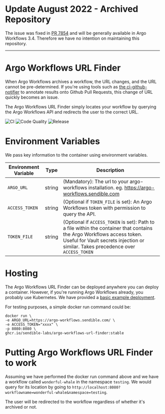 # Update August 2022 - Archived Repository
The issue was fixed in [PR 7854](https://github.com/argoproj/argo-workflows/pull/7854) and will be generally available in Argo Workflows 3.4. Therefore we have no intention on maintaining this repository.


------


# Argo Workflows URL Finder
When Argo Workflows archives a workflow, the URL changes, and the URL cannot be pre-determined. If you're using tools such as [the ci-github-notifier](https://github.com/sendible-labs/ci-github-notifier) to annotate results onto Github Pull Requests, this change of URL quickly becomes an issue.

The Argo Workflows URL Finder simply locates your workflow by querying the Argo Workflows API and redirects the user to the correct URL.

![CI](https://github.com/sendible-labs/argo-workflows-url-finder/actions/workflows/ci.yaml/badge.svg) ![Code Quality](https://github.com/sendible-labs/argo-workflows-url-finder/actions/workflows/codeql-analysis.yaml/badge.svg) ![Release](https://github.com/sendible-labs/argo-workflows-url-finder/actions/workflows/release.yaml/badge.svg)


# Environment Variables
We pass key information to the container using environment variables.

| Environment Variable  | Type      | Description                                                                                                                                                                                                 |
|---------------------- |---------- |------------------------------------------------------------------------------------------------------------------------------------------------------------------------------------------------------------ |
| `ARGO_URL`            | string    | (Mandatory): The url to your argo-workflows installation. eg. https://argo-workflows.sendible.com                                                                                                         |
| `ACCESS_TOKEN`        | string    | (Optional if `TOKEN_FILE` is set): An Argo Workflows token with permission to query the API.                                                                                                                |
| `TOKEN_FILE`          | string    | (Optional if `ACCESS_TOKEN` is set): Path to a file within the container that contains the Argo Workflows access token. Useful for Vault secrets injection or similar. Takes precedence over `ACCESS_TOKEN` |


# Hosting
The Argo Workflows URL Finder can be deployed anywhere you can deploy a container. However, if you're running Argo Workflows already, you probably use Kubernetes. We have provided a [basic example deployment](example/k8s-deployment.yaml).

For testing purposes, a simple docker run command could be:
```
docker run \
-e ARGO_URL=https://argo-workflows.sendible.com/ \
-e ACCESS_TOKEN="xxxx" \
-p 8080:8080 \
ghcr.io/sendible-labs/argo-workflows-url-finder:stable
```

# Putting Argo Workflows URL Finder to work

Assuming we have performed the docker run command above and we have a workflow called `wonderful-whale` in the namespace `testing`. We would query for its location by going to `http://localhost:8080?workflowname=wonderful-whale&namespace=testing`.

The user will be redirected to the workflow regardless of whether it's archived or not.
